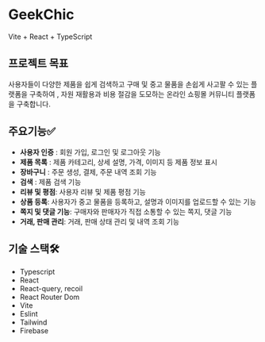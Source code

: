 # GeekChic
Vite + React + TypeScript

## 프로젝트 목표
사용자들이 다양한 제품을 쉽게 검색하고 구매 및 중고 물품을 손쉽게 사고팔 수 있는 플랫폼을 구축하여 , 자원 재활용과 비용 절감을 도모하는 온라인 쇼핑몰 커뮤니티 플랫폼을 구축합니다.

## **주요기능✅**

- **사용자 인증** : 회원 가입, 로그인 및 로그아웃 기능
- **제품 목록** : 제품 카테고리, 상세 설명, 가격, 이미지 등 제품 정보 표시
- **장바구니** : 주문 생성, 결제, 주문 내역 조회 기능
- **검색** : 제품 검색 기능
- **리뷰 및 평점**: 사용자 리뷰 및 제품 평점 기능
- **상품 등록**: 사용자가 중고 물품을 등록하고, 설명과 이미지를 업로드할 수 있는 기능
- **쪽지 및 댓글 기능**: 구매자와 판매자가 직접 소통할 수 있는 쪽지, 댓글 기능
- **거래, 판매 관리**: 거래, 판매 상태 관리 및 내역 조회 기능

## 기술 스택🛠️

- Typescript
- React
- React-query, recoil
- React Router Dom
- Vite
- Eslint
- Tailwind
- Firebase
